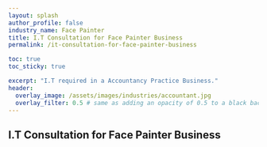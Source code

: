 ```yaml
---
layout: splash 
author_profile: false 
industry_name: Face Painter
title: I.T Consultation for Face Painter Business
permalink: /it-consultation-for-face-painter-business

toc: true
toc_sticky: true

excerpt: "I.T required in a Accountancy Practice Business."
header:
  overlay_image: /assets/images/industries/accountant.jpg
  overlay_filter: 0.5 # same as adding an opacity of 0.5 to a black background
---
```


## I.T Consultation for Face Painter Business